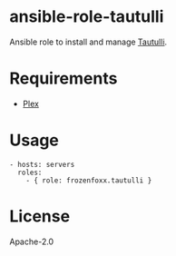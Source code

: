 # ansible-role-tautulli

Ansible role to install and manage [Tautulli](https://tautulli.com/).

# Requirements
- [Plex](https://plex.tv)

# Usage

```
- hosts: servers
  roles:
    - { role: frozenfoxx.tautulli }
```

# License

Apache-2.0
